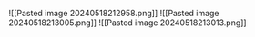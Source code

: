 ![[Pasted image 20240518212958.png]]
![[Pasted image 20240518213005.png]]
![[Pasted image 20240518213013.png]]
